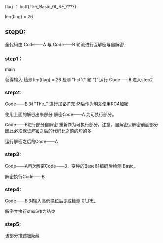 
flag ： hctf{The_Basic_0f_RE_????}

len(flag) = 26

## step0:

全代码由 Code——A 与 Code——B 轮流进行互解密与自解密

### step1：

main

获得输入
检测 len(flag) = 26
检测 "hctf{" 和 “}”
运行 Code——B 进入step2

### step2:

Code——B 对 "The_" 进行加密扩充 然后作为明文使用RC4加密

使用上面的解密出来部分 解密Code——A 为可执行部分。

Code——B进行部分自解密 重新作为可执行部分，注意，自解密只解密前面部分因此必须保证解密之后的代码比之前的短的多

运行解密之后的Code——A

### step3:

Code——A再次解密Code——B，变种的Base64编码后检测 Basic_

解密执行Code——B

### step4:

Code——B 对输入高低换位后亦或检测 0f_RE_ 

解密并执行step5作为结束

### step5:

该部分描述被隐藏